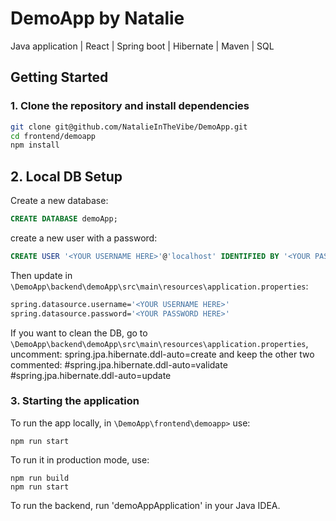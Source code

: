 # DemoApp by Natalie
Java application | React | Spring boot | Hibernate | Maven | SQL

## Getting Started

### 1. Clone the repository and install dependencies

```bash
git clone git@github.com/NatalieInTheVibe/DemoApp.git
cd frontend/demoapp
npm install
```

## 2. Local DB Setup

Create a new database:
```sql
CREATE DATABASE demoApp;
```

create a new user with a password:
```sql
CREATE USER '<YOUR USERNAME HERE>'@'localhost' IDENTIFIED BY '<YOUR PASSWORD HERE>';
```

Then update in `\DemoApp\backend\demoApp\src\main\resources\application.properties`:
```bash
spring.datasource.username='<YOUR USERNAME HERE>'
spring.datasource.password='<YOUR PASSWORD HERE>'
```

If you want to clean the DB, go to `\DemoApp\backend\demoApp\src\main\resources\application.properties`, uncomment:
spring.jpa.hibernate.ddl-auto=create
and keep the other two commented:
#spring.jpa.hibernate.ddl-auto=validate
#spring.jpa.hibernate.ddl-auto=update

### 3. Starting the application

To run the app locally, in `\DemoApp\frontend\demoapp>` use:

```
npm run start
```

To run it in production mode, use:

```
npm run build
npm run start
```

To run the backend, run 'demoAppApplication' in your Java IDEA.
